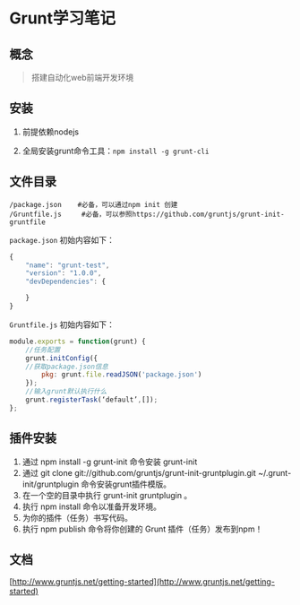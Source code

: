 Grunt学习笔记
=============

## 概念

>搭建自动化web前端开发环境

## 安装

1. 前提依赖nodejs

2. 全局安装grunt命令工具：```npm install -g grunt-cli```

## 文件目录

```
/package.json    #必备，可以通过npm init 创建
/Gruntfile.js     #必备，可以参照https://github.com/gruntjs/grunt-init-gruntfile
```

`package.json` 初始内容如下：

```javascript
{
	"name": "grunt-test",
	"version": "1.0.0",
	"devDependencies": {

	}
}
```

`Gruntfile.js` 初始内容如下：

```javascript
module.exports = function(grunt) {
	//任务配置
	grunt.initConfig({
	//获取package.json信息
	    pkg: grunt.file.readJSON('package.json')
	});
	//输入grunt默认执行什么
	grunt.registerTask(‘default’,[]);
};
```

## 插件安装

1. 通过 npm install -g grunt-init 命令安装 grunt-init
2. 通过 git clone git://github.com/gruntjs/grunt-init-gruntplugin.git ~/.grunt-init/gruntplugin 命令安装grunt插件模版。
3. 在一个空的目录中执行 grunt-init gruntplugin 。
4. 执行 npm install 命令以准备开发环境。
5. 为你的插件（任务）书写代码。
6. 执行 npm publish 命令将你创建的 Grunt 插件（任务）发布到npm！


## 文档

[http://www.gruntjs.net/getting-started](http://www.gruntjs.net/getting-started)
